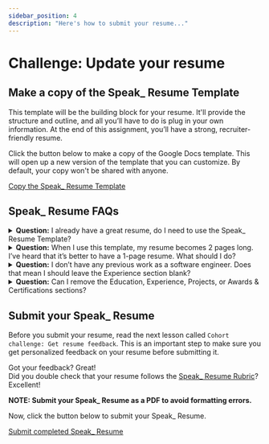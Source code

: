 ```yaml
---
sidebar_position: 4
description: "Here's how to submit your resume..."
---
```


# Challenge: Update your resume

## Make a copy of the Speak\_ Resume Template

This template will be the building block for your resume. It'll provide the structure and outline, and all you’ll have to do is plug in your own information. At the end of this assignment, you’ll have a strong, recruiter-friendly resume.

Click the button below to make a copy of the Google Docs template. This will open up a new version of the template that you can customize. By default, your copy won't be shared with anyone.

<a className="btn" href="https://docs.google.com/document/d/13hNno_vTl6j5gbgqGKta9eXLpR4GFZyG/copy">Copy the Speak_ Resume Template</a>

## Speak\_ Resume FAQs

<details>
  <summary>
  <strong>Question:</strong> I already have a great resume, do I need to use the Speak_ Resume Template?
  </summary>
  <div>
    <div>
    <p><strong>Answer:</strong> Yes.</p>
    <p>
    You might already have a fantastic resume, and that’s great! But you must use the Speak_ Resume Template to be considered by our partner companies.
    </p>
    <p>
    This is because we work directly with our partner companies to help them find talented engineers, and having a standardized resume format makes it super easy for them to look through resumes quickly.
    </p>
    </div>
  </div>
</details>

<details>
  <summary>
  <strong>Question:</strong> When I use this template, my resume becomes 2 pages long. I’ve heard that it’s better to have a 1-page resume. What should I do?
  </summary>
  <div>
    <div>
    <p><strong>Answer:</strong> It’s okay to have a 2-page resume as long as the content supports the length!</p>
    <p>You should not eliminate important content from your resume simply to keep it to 1-page.</p>
    <p>If you keep it to 1-page, great. But 2 page resumes are a-okay, too. And in many cases they’re necessary to show off all of the incredible skills that you have.</p>
    </div>
  </div>
</details>

<details>
  <summary>
  <strong>Question:</strong> I don’t have any previous work as a software engineer. Does that mean I should leave the Experience section blank?
  </summary>
  <div>
    <div>
    <p><strong>Answer:</strong> You should include professional work experience, especially if you are making a career transition. But you should not include completely irrelevant work like barista, cashier, retail salesperson, or server.</p>
    <p>If you worked in an office and did most of your work on a computer, then you should include that work — even if it isn’t software engineering.</p>
    <p>If you worked at a fast food restaurant to pay your rent while you went to college, you should not include that.</p>
    </div>
  </div>
</details>

<details>
  <summary>
  <strong>Question:</strong> Can I remove the Education, Experience, Projects, or Awards & Certifications sections?
  </summary>
  <div>
    <div>
    <p><strong>Answer:</strong> Yes. If you do not have anything to include in a section then you may remove it. However, every section that you remove decreases the strength of your resume.</p>
    <p>Instead of removing a section, we recommend working hard to fill in the holes on your resume.</p>
    <p>For example, if you don’t have projects, then spending time working on 2 high-quality projects would be an excellent use of your time.</p>
    </div>
  </div>
</details>

## Submit your Speak\_ Resume

Before you submit your resume, read the next lesson called `Cohort challenge: Get resume feedback`. This is an important step to make sure you get personalized feedback on your resume before submitting it.

Got your feedback? Great!  
Did you double check that your resume follows the [Speak\_ Resume Rubric](/docs/week-1/resume-screening/resume-rubric)? Excellent!

**NOTE: Submit your Speak\_ Resume as a PDF to avoid formatting errors.**

Now, click the button below to submit your Speak\_ Resume.

<a className="btn" href="https://airtable.com/shrqYAa5xz1yKVOjl?prefill_Assignment%20Name=Resume">Submit completed Speak_ Resume</a>